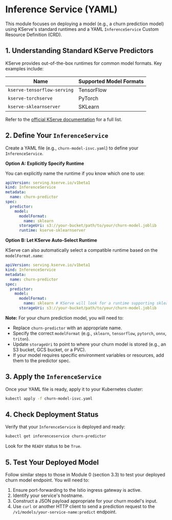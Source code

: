 # Inference Service (YAML)

This module focuses on deploying a model (e.g., a churn prediction model) using KServe's standard runtimes and a YAML `InferenceService` Custom Resource Definition (CRD).

## 1. Understanding Standard KServe Predictors

KServe provides out-of-the-box runtimes for common model formats. Key examples include:

| Name                      | Supported Model Formats |
| ------------------------- | ----------------------- |
| `kserve-tensorflow-serving` | TensorFlow              |
| `kserve-torchserve`         | PyTorch                 |
| `kserve-sklearnserver`      | SKLearn                 |

Refer to the [official KServe documentation](https://kserve.github.io/website/0.11/modelserving/servingruntimes/) for a full list.

## 2. Define Your `InferenceService`

Create a YAML file (e.g., `churn-model-isvc.yaml`) to define your `InferenceService`.

**Option A: Explicitly Specify Runtime**

You can explicitly name the runtime if you know which one to use:

```yaml
apiVersion: serving.kserve.io/v1beta1
kind: InferenceService
metadata:
  name: churn-predictor
spec:
  predictor:
    model:
      modelFormat:
        name: sklearn
      storageUri: s3://your-bucket/path/to/your/churn-model.joblib 
      runtime: kserve-sklearnserver 
```

**Option B: Let KServe Auto-Select Runtime**

KServe can also automatically select a compatible runtime based on the `modelFormat.name`:

```yaml
apiVersion: serving.kserve.io/v1beta1
kind: InferenceService
metadata:
  name: churn-predictor
spec:
  predictor:
    model:
      modelFormat:
        name: sklearn # KServe will look for a runtime supporting sklearn
      storageUri: s3://your-bucket/path/to/your/churn-model.joblib
```

**Note:** For your churn prediction model, you will need to:
-   Replace `churn-predictor` with an appropriate name.
-   Specify the correct `modelFormat` (e.g., `sklearn`, `tensorflow`, `pytorch`, `onnx`, `triton`).
-   Update `storageUri` to point to where your churn model is stored (e.g., an S3 bucket, GCS bucket, or a PVC).
-   If your model requires specific environment variables or resources, add them to the predictor spec.

## 3. Apply the `InferenceService`

Once your YAML file is ready, apply it to your Kubernetes cluster:

```bash
kubectl apply -f churn-model-isvc.yaml
```

## 4. Check Deployment Status

Verify that your `InferenceService` is deployed and ready:

```bash
kubectl get inferenceservice churn-predictor
```

Look for the `READY` status to be `True`.

## 5. Test Your Deployed Model

Follow similar steps to those in Module 0 (section 3.3) to test your deployed churn model endpoint. You will need to:
1.  Ensure port-forwarding to the Istio ingress gateway is active.
2.  Identify your service's hostname.
3.  Construct a JSON payload appropriate for your churn model's input.
4.  Use `curl` or another HTTP client to send a prediction request to the `/v1/models/your-service-name:predict` endpoint.